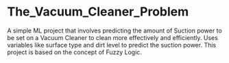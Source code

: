 # The_Vacuum_Cleaner_Problem
A simple ML project that involves predicting the amount of Suction power to be set on a Vacuum Cleaner to clean more effectively and efficiently. Uses variables like surface type and dirt level to predict the suction power. This project is based on the concept of Fuzzy Logic.
